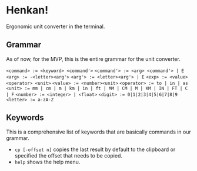 # Henkan!

Ergonomic unit converter in the terminal.

## Grammar

As of now, for the MVP, this is the entire grammar for the unit converter.

`<command> := <keyword> <command'>`
`<command'> := <arg> <command'> | E`
`<arg> := -<letter><arg'>`
`<arg'> := <letter><arg'> | E`
`<exp> := <value> <operator> <unit>`
`<value> := <number><unit>`
`<operator> := to | in | as`
`<unit> := mm | cm | m | km | in | ft | MM | CM | M | KM | IN | FT | C | F`
`<number> := <integer> | <float>`
`<digit> := 0|1|2|3|4|5|6|7|8|9`
`<letter> := a-zA-Z`

## Keywords

This is a comprehensive list of keywords that are basically commands in our grammar.

- `cp [-offset n]` copies the last result by default to the clipboard or specified the offset that needs to be copied.
- `help` shows the help menu.
